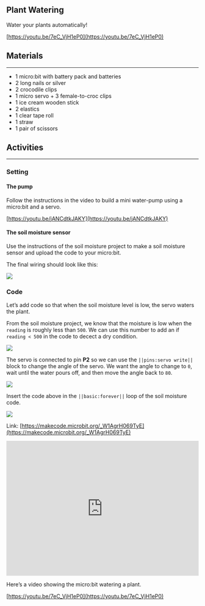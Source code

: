 ## Plant Watering

Water your plants automatically!

[https://youtu.be/7eC_VjH1eP0](https://youtu.be/7eC_VjH1eP0)

## Materials
---
- 1 micro:bit with battery pack and batteries
- 2 long nails or silver
- 2 crocodile clips
- 1 micro servo + 3 female-to-croc clips
- 1 ice cream wooden stick
- 2 elastics
- 1 clear tape roll
- 1 straw
- 1 pair of scissors

## Activities
---

### Setting

#### The pump

Follow the instructions in the video to build a mini water-pump using a micro:bit and a servo.

[https://youtu.be/jANCdtkJAKY](https://youtu.be/jANCdtkJAKY)

#### The soil moisture sensor

Use the instructions of the soil moisture project to make a soil moisture sensor and upload the code to your micro:bit.

The final wiring should look like this:

![](https://i.imgur.com/kMxxo8N.png)

### Code

Let’s add code so that when the soil moisture level is low, the servo waters the plant.

From the soil moisture project, we know that the moisture is low when the `reading` is roughly less than `500`. We can use this number to add an if `reading < 500` in the code to decect a dry condition.

![](https://i.imgur.com/mlhYN7K.png)

The servo is connected to pin **P2** so we can use the `||pins:servo write||` block to change the angle of the servo. We want the angle to change to `0`, wait until the water pours off, and then move the angle back to `80`.

![](https://i.imgur.com/745Fnpl.png)

Insert the code above in the `||basic:forever||` loop of the soil moisture code.

![](https://i.imgur.com/IdqqSuW.png)

Link: [https://makecode.microbit.org/_W1AgrH069TyE](https://makecode.microbit.org/_W1AgrH069TyE)

<div style="position:relative;height:0;padding-bottom:70%;overflow:hidden;"><iframe style="position:absolute;top:0;left:0;width:100%;height:100%;" src="https://makecode.microbit.org/#pub:_W1AgrH069TyE" frameborder="0" sandbox="allow-popups allow-forms allow-scripts allow-same-origin"></iframe></div>

Here’s a video showing the micro:bit watering a plant.

[https://youtu.be/7eC_VjH1eP0](https://youtu.be/7eC_VjH1eP0)


